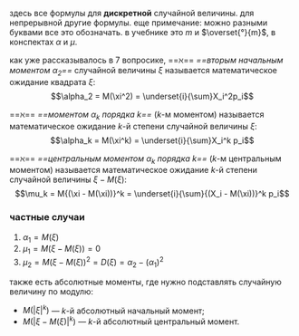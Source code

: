 здесь все формулы для **дискретной** случайной величины. для непрерывной другие формулы.
еще примечание: можно разными буквами все это обозначать. в учебнике это $m$ и $\overset{°}{m}$, в конспектах $\alpha$ и $\mu$.


как уже рассказывалось в 7 вопросике,
==$\aleph$== *==вторым начальным моментом $\alpha_2$==* случайной величины $\xi$ называется математическое ожидание квадрата $\xi$:
$$\alpha_2 = M(\xi^2) = \underset{i}{\sum}X_i^2p_i$$

==$\aleph$== *==моментом $\alpha_k$ порядка $k$==* ($k$-м моментом) называется математическое ожидание $k$-й степени случайной величины $\xi$:
$$\alpha_k = M(\xi^k) = \underset{i}{\sum}X_i^k p_i$$

==$\aleph$== *==центральным моментом $\alpha_k$ порядка $k$==* ($k$-м центральным моментом) называется математическое ожидание $k$-й степени случайной величины $\xi - M(\xi)$:
$$\mu_k = M{(\xi - M(\xi))}^k = \underset{i}{\sum}{(X_i - M(\xi))}^k p_i$$

### частные случаи
1. $\alpha_1 = M(\xi)$
2. $\mu_1 = M(\xi - M(\xi)) = 0$
3. $\mu_2 = M{(\xi - M(\xi))}^2 = D(\xi) = \alpha_2 - {(\alpha_1)}^2$

также есть абсолютные моменты, где нужно подставлять случайную величину по модулю:
- $M({|\xi|}^k)$ — $k$-й абсолютный начальный момент;
- $M({|\xi - M(\xi)|}^k)$ — $k$-й абсолютный центральный момент.